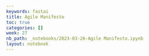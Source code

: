 ```yaml
---
keywords: fastai
title: Agile Manifesto
toc: true
categories: []
week: 27
nb_path: _notebooks/2023-03-26-Agile Manifesto.ipynb
layout: notebook
---
```


<!--
#################################################
### THIS FILE WAS AUTOGENERATED! DO NOT EDIT! ###
#################################################
# file to edit: _notebooks/2023-03-26-Agile Manifesto.ipynb
-->

<div class="container" id="notebook-container">
        
<div class="cell border-box-sizing text_cell rendered"><div class="inner_cell">
<div class="text_cell_render border-box-sizing rendered_html">
<p><img src="/ahadsblog/images/copied_from_nb/agile.png" alt=""></p>

</div>
</div>
</div>
</div>
 

